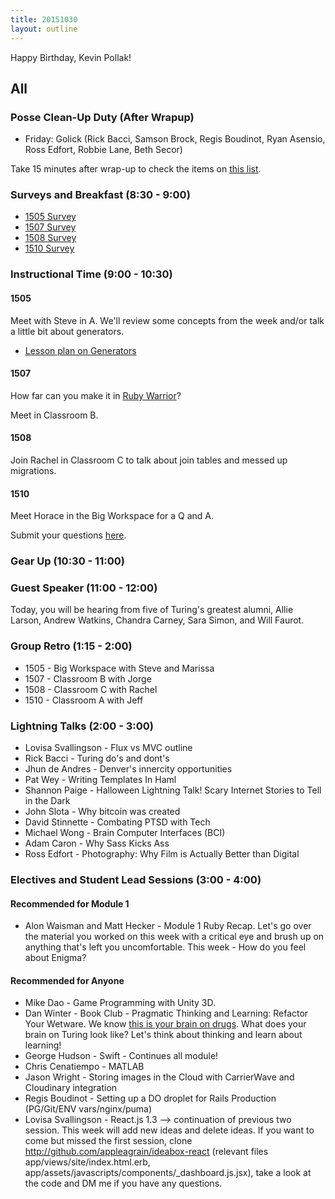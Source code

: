 ```yaml
---
title: 20151030
layout: outline
---
```


Happy Birthday, Kevin Pollak!

## All

### Posse Clean-Up Duty (After Wrapup)

* Friday: Golick (Rick Bacci, Samson Brock, Regis Boudinot, Ryan Asensio, Ross Edfort, Robbie Lane, Beth Secor)

Take 15 minutes after wrap-up to check the items on [this list](https://gist.github.com/rwarbelow/f5cfe4333402d043ef2e).

### Surveys and Breakfast (8:30 - 9:00)

* [1505 Survey](http://goo.gl/forms/fqQIv1feH2)
* [1507 Survey](http://goo.gl/forms/Q6uO7d6IQR)
* [1508 Survey](http://goo.gl/forms/nyLbRsrCNJ)
* [1510 Survey](http://goo.gl/forms/nYKIVZT8IO)

### Instructional Time (9:00 - 10:30)

#### 1505

Meet with Steve in A. We'll review some concepts from the week and/or talk a little bit about generators.

* [Lesson plan on Generators](https://github.com/mdn/advanced-js-fundamentals-ck/blob/gh-pages/tutorials/02-functions/05-generators.md)

#### 1507

How far can you make it in [Ruby Warrior](https://www.bloc.io/ruby-warrior#/)?

Meet in Classroom B.

#### 1508

Join Rachel in Classroom C to talk about join tables and messed up migrations.

#### 1510

Meet Horace in the Big Workspace for a Q and A.

Submit your questions [here](https://public.etherpad-mozilla.org/p/1510-question-time).

### Gear Up (10:30 - 11:00)

### Guest Speaker (11:00 - 12:00)

Today, you will be hearing from five of Turing's greatest alumni, Allie Larson, Andrew Watkins, Chandra Carney, Sara Simon, and Will Faurot.

### Group Retro (1:15 - 2:00)

* 1505 - Big Workspace with Steve and Marissa
* 1507 - Classroom B with Jorge
* 1508 - Classroom C with Rachel
* 1510 - Classroom A with Jeff

### Lightning Talks (2:00 - 3:00)

* Lovisa Svallingson - Flux vs MVC outline
* Rick Bacci - Turing do's and dont's
* Jhun de Andres - Denver's innercity opportunities
* Pat Wey - Writing Templates In Haml
* Shannon Paige - Halloween Lightning Talk! Scary Internet Stories to Tell in the Dark
* John Slota - Why bitcoin was created
* David Stinnette - Combating PTSD with Tech
* Michael Wong - Brain Computer Interfaces (BCI)
* Adam Caron - Why Sass Kicks Ass
* Ross Edfort - Photography: Why Film is Actually Better than Digital

### Electives and Student Lead Sessions (3:00 - 4:00)

#### Recommended for Module 1

* Alon Waisman and Matt Hecker - Module 1 Ruby Recap. Let's go over the material you worked on this week with a critical eye and brush up on anything that's left you uncomfortable. This week - How do you feel about Enigma?

#### Recommended for Anyone

* Mike Dao - Game Programming with Unity 3D.
* Dan Winter - Book Club - Pragmatic Thinking and Learning: Refactor Your Wetware. We know [this is  your brain on drugs](https://www.youtube.com/watch?v=ub_a2t0ZfTs). What does your brain on Turing look like? Let's think about thinking and learn about learning!
* George Hudson - Swift - Continues all module!
* Chris Cenatiempo - MATLAB
* Jason Wright - Storing images in the Cloud with CarrierWave and Cloudinary integration
* Regis Boudinot - Setting up a DO droplet for Rails Production (PG/Git/ENV vars/nginx/puma)
* Lovisa Svallingson - React.js 1.3 --> continuation of previous two session. This week will add new ideas and delete ideas. If you want to come but missed the first
session, clone http://github.com/appleagrain/ideabox-react (relevant files app/views/site/index.html.erb, app/assets/javascripts/components/_dashboard.js.jsx),
take a look at the code and DM me if you have any questions.
